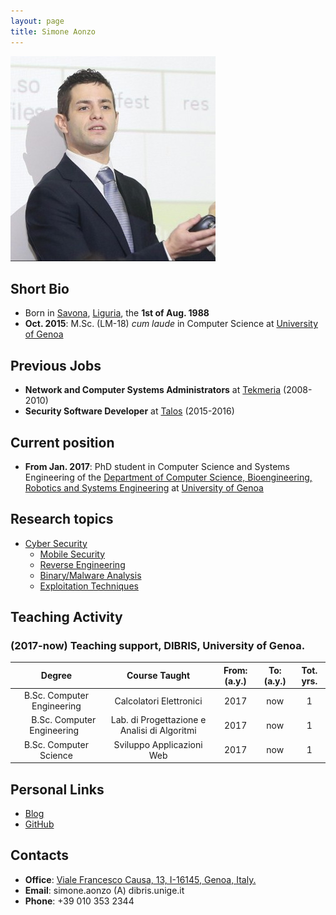 ```yaml
--- 
layout: page
title: Simone Aonzo
---
```



![Simone's pic is missing.](/pics/aonzo.jpg)


## Short Bio
- Born in [Savona](https://en.wikipedia.org/wiki/Savona), [Liguria](https://en.wikipedia.org/wiki/Liguria), the **1st of Aug. 1988**
- **Oct. 2015**: M.Sc. (LM-18) *cum laude* in Computer Science at [University of Genoa](https://en.wikipedia.org/wiki/University_of_Genoa)


## Previous Jobs
- **Network and Computer Systems Administrators** at [Tekmeria](http://teknoos.it) (2008-2010)
- **Security Software Developer** at [Talos](http://www.talos-sec.com) (2015-2016)


## Current position
- **From Jan. 2017**: PhD student in Computer Science and Systems Engineering of the [Department of Computer Science, Bioengineering, Robotics and Systems Engineering](http://www.dibris.unige.it/) at [University of Genoa](https://en.wikipedia.org/wiki/University_of_Genoa)


## Research topics
- [Cyber Security](https://en.wikipedia.org/wiki/Computer_security)
  * [Mobile Security](https://en.wikipedia.org/wiki/Mobile_security)
  * [Reverse Engineering](https://en.wikipedia.org/wiki/Reverse_engineering)
  * [Binary/Malware Analysis](https://en.wikipedia.org/wiki/Malware_analysis)
  * [Exploitation Techniques](https://en.wikipedia.org/wiki/Exploit_(computer_security))


## Teaching Activity

### (2017-now) Teaching support, DIBRIS, University of Genoa.

|                Degree               |      Course Taught      | From: (a.y.) | To: (a.y.) | Tot. yrs. |
|:-----------------------------------:|:-----------------------:|:------------:|:----------:|:---------:|
|        B.Sc. Computer Engineering   | Calcolatori Elettronici |    2017      |     now    |     1     |
|        B.Sc. Computer Engineering   | Lab. di Progettazione e Analisi di Algoritmi | 2017 | now | 1 |
|        B.Sc. Computer Science       | Sviluppo Applicazioni Web | 2017 | now | 1 |

## Personal Links

- [Blog](https://sixthevicious.wordpress.com/) 
- [GitHub](https://github.com/six110) 


## Contacts

- **Office**: [Viale Francesco Causa, 13, I-16145, Genoa, Italy.](https://www.google.it/maps/place/44°24'07.0%22N+8°57'38.7%22E/@44.4019444,8.9596557,18z/data=!3m1!4b1!4m5!3m4!1s0x0:0x0!8m2!3d44.401932!4d8.960757)
- **Email**: simone.aonzo (A) dibris.unige.it 
- **Phone**: +39 010 353 2344

